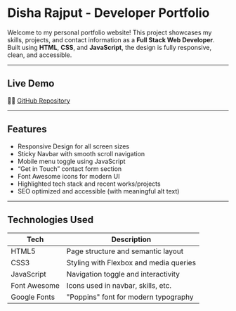 # Disha Rajput - Developer Portfolio

Welcome to my personal portfolio website! This project showcases my skills, projects, and contact information as a **Full Stack Web Developer**. Built using **HTML**, **CSS**, and **JavaScript**, the design is fully responsive, clean, and accessible.

---

## Live Demo

🧑‍💻 [GitHub Repository](https://github.com/errajput/portfolio)

---

## Features

- Responsive Design for all screen sizes
- Sticky Navbar with smooth scroll navigation
- Mobile menu toggle using JavaScript
- “Get in Touch” contact form section
- Font Awesome icons for modern UI
- Highlighted tech stack and recent works/projects
- SEO optimized and accessible (with meaningful alt text)

---

## Technologies Used

| Tech         | Description                            |
| ------------ | -------------------------------------- |
| HTML5        | Page structure and semantic layout     |
| CSS3         | Styling with Flexbox and media queries |
| JavaScript   | Navigation toggle and interactivity    |
| Font Awesome | Icons used in navbar, skills, etc.     |
| Google Fonts | "Poppins" font for modern typography   |
